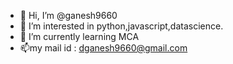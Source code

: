 - 👋 Hi, I’m @ganesh9660
- 👀 I’m interested in python,javascript,datascience.
- 🌱 I’m currently learning MCA
- 📫my mail id : dganesh9660@gmail.com


<!---
ganesh9660/ganesh9660 is a ✨ special ✨ repository because its `README.md` (this file) appears on your GitHub profile.
You can click the Preview link to take a look at your changes.
--->
